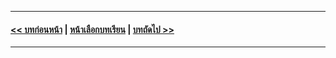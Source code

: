 
---
#### [<< บทก่อนหน้า](../Chapter03/README.md) | [หน้าเลือกบทเรียน](../README.md) | [บทถัดไป >>](../Chapter05/README.md)
---
